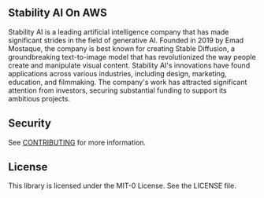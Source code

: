 ## Stability AI On AWS 

Stability AI is a leading artificial intelligence company that has made significant strides in the field of generative AI. Founded in 2019 by Emad Mostaque, the company is best known for creating Stable Diffusion, a groundbreaking text-to-image model that has revolutionized the way people create and manipulate visual content. Stability AI's innovations have found applications across various industries, including design, marketing, education, and filmmaking. The company's work has attracted significant attention from investors, securing substantial funding to support its ambitious projects.


## Security

See [CONTRIBUTING](CONTRIBUTING.md#security-issue-notifications) for more information.

## License

This library is licensed under the MIT-0 License. See the LICENSE file.

